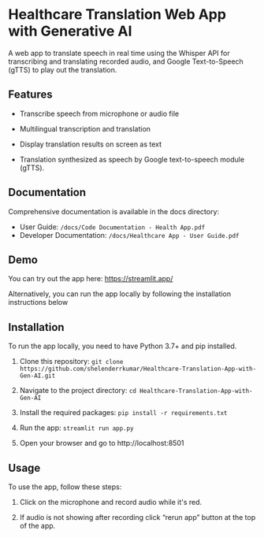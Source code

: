 # Healthcare Translation Web App with Generative AI

A web app to translate speech in real time using the Whisper API for transcribing and translating recorded audio, and Google Text-to-Speech (gTTS) to play out the translation.

## Features


- Transcribe speech from microphone or audio file

- Multilingual transcription and translation

- Display translation results on screen as text

- Translation synthesized as speech by Google text-to-speech module (gTTS).


## Documentation

Comprehensive documentation is available in the docs directory:

 - User Guide: `/docs/Code Documentation - Health App.pdf`
 - Developer Documentation: `/docs/Healthcare App - User Guide.pdf`

## Demo


You can try out the app here: https://streamlit.app/


Alternatively, you can run the app locally by following the installation instructions below


## Installation


To run the app locally, you need to have Python 3.7+ and pip installed.


1. Clone this repository: `git clone https://github.com/shelenderrkumar/Healthcare-Translation-App-with-Gen-AI.git`

2. Navigate to the project directory: `cd Healthcare-Translation-App-with-Gen-AI`

3. Install the required packages: `pip install -r requirements.txt`

4.  Run the app: `streamlit run app.py`

5.  Open your browser and go to http://localhost:8501


## Usage


To use the app, follow these steps:


1. Click on the microphone and record audio while it's red.

2. If audio is not showing after recording click “rerun app” button at the top of the app.

